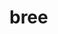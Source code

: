 bree
====

<!doctype html>  
<html lang="en">  
<head>  
  <meta charset="utf-8">  
  <title>jQuery.extend demo</title>  
  <script src="//code.jquery.com/jquery-1.10.2.js"></script>  
</head>  
<body>  
   
<div id="log"></div>  
   
<script>  
var object1 = {  
  apple: 0,  
  banana: { weight: 52, price: 100 },  
  cherry: 97  
};  
var object2 = {  
  banana: { price: 200 },  
  durian: 100  
};  
   
// Merge object2 into object1  
$.extend( object1, object2 );  
   
var printObj = typeof JSON !== "undefined" ? JSON.stringify : function( obj ) {  
  var arr = [];  
  $.each( obj, function( key, val ) {  
    var next = key + ": ";  
    next += $.isPlainObject( val ) ? printObj( val ) : val;  
    arr.push( next );  
  });  
  return "{ " +  arr.join( ", " ) + " }";  
};  
   
$( "#log" ).append( printObj( object1 ) );  
</script>  
   
</body>  
</html>  
